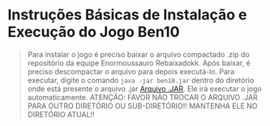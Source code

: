 # Instruções Básicas de Instalação e Execução do Jogo Ben10

> Para instalar o jogo é preciso baixar o arquivo compactado .zip do repositório da equipe
> Enormoussauro Rebaixadokk. Após baixar, é preciso descompactar o arquivo para depois 
> executá-lo. Para executar, digite o comando `java -jar ben10.jar` dentro do diretório onde 
> está presente o arquivo .jar [Arquivo .JAR](ben10.jar). Ele irá executar o jogo automaticamente.
> ATENÇÂO: FAVOR NÂO TROCAR O ARQUIVO .JAR PARA OUTRO DIRETÓRIO OU SUB-DIRETÓRIO!!
> MANTENHA ELE NO DIRETÓRIO ATUAL!!